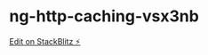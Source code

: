 # ng-http-caching-vsx3nb

[Edit on StackBlitz ⚡️](https://stackblitz.com/edit/ng-http-caching-vsx3nb)